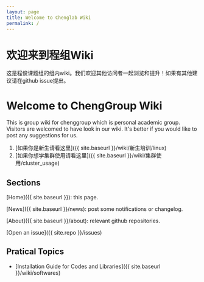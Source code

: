 ```yaml
---
layout: page
title: Welcome to Chenglab Wiki
permalink: /
---
```


# 欢迎来到程组Wiki

这是程俊课题组的组内wiki。我们欢迎其他访问者一起浏览和提升！如果有其他建议请在github issue提出。

# Welcome to ChengGroup Wiki

This is group wiki for chenggroup which is personal academic group. Visitors are welcomed to have look in our wiki. It's better if you would like to post any suggestions for us.

1. [如果你是新生请看这里]({{ site.baseurl }}/wiki/新生培训/linux)
2. [如果你想学集群使用请看这里]({{ site.baseurl }}/wiki/集群使用/cluster_usage)

## Sections

[Home]({{ site.baseurl }}): this page.

[News]({{ site.baseurl }}/news): post some notifications or changelog.

[About]({{ site.baseurl }}/about): relevant github repositories.

[Open an issue]({{ site.repo }}/issues)

## Pratical Topics

- [Installation Guide for Codes and Libraries]({{ site.baseurl }}/wiki/softwares)

